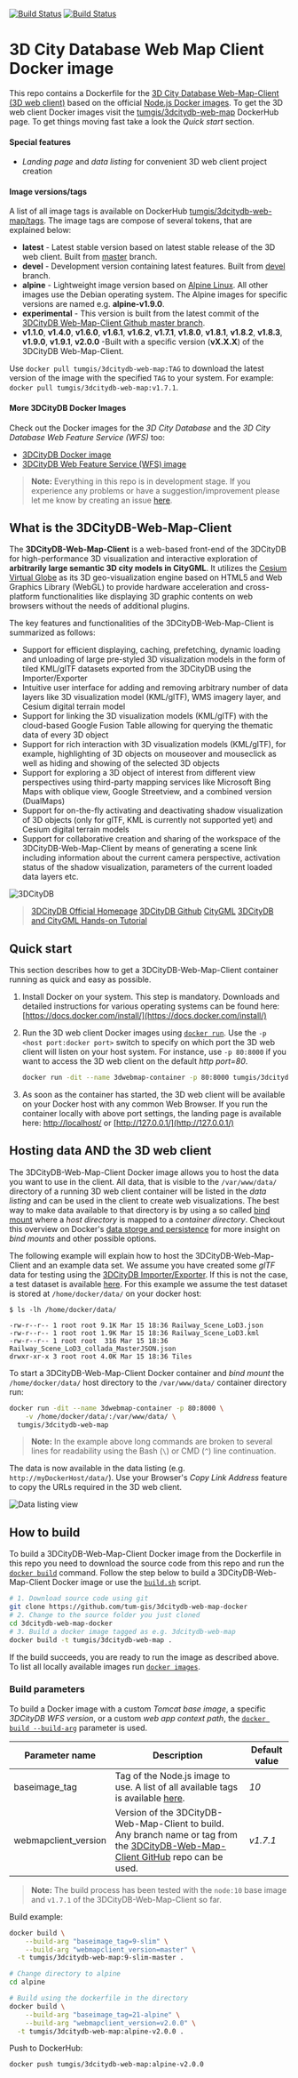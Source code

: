 [![Build Status](https://img.shields.io/travis/tum-gis/3dcitydb-web-map-docker/master.svg?label=master)](https://app.travis-ci.com/github/tum-gis/3dcitydb-web-map-docker) [![Build Status](https://img.shields.io/travis/tum-gis/3dcitydb-web-map-docker/devel.svg?label=devel)](https://app.travis-ci.com/github/tum-gis/3dcitydb-web-map-docker)

# 3D City Database Web Map Client Docker image

This repo contains a Dockerfile for the [3D City Database Web-Map-Client (3D web client)](https://github.com/3dcitydb/3dcitydb-web-map/) based on the official [Node.js Docker images](https://hub.docker.com/_/node/). To get the 3D web client Docker images visit the [tumgis/3dcitydb-web-map](https://hub.docker.com/r/tumgis/3dcitydb-web-map/) DockerHub page. To get things moving fast take a look the *Quick start* section.

#### Special features

* *Landing page* and *data listing* for convenient 3D web client project creation

#### Image versions/tags

A list of all image tags is available on DockerHub [tumgis/3dcitydb-web-map/tags](https://hub.docker.com/r/tumgis/3dcitydb-web-map/tags/).
The image tags are compose of several tokens, that are explained below:

* **latest** - Latest stable version based on latest stable release of the 3D web client. Built from [master](https://github.com/tum-gis/3dcitydb-web-map-docker/tree/master) branch.
* **devel** - Development version containing latest features. Built from [devel](https://github.com/3dcitydb/3dcitydb-web-map/tree/devel) branch.
* **alpine** - Lightweight image version based on [Alpine Linux](https://alpinelinux.org/). All other images use the Debian operating system. The Alpine images for specific versions are named e.g. **alpine-v1.9.0**.
* **experimental** - This version is built from the latest commit of the [3DCityDB Web-Map-Client Github master branch](https://github.com/3dcitydb/3dcitydb-web-map/tree/master).
* **v1.1.0**, **v1.4.0**, **v1.6.0**, **v1.6.1**, **v1.6.2**, **v1.7.1**, **v1.8.0**, **v1.8.1**, **v1.8.2**, **v1.8.3**, **v1.9.0**, **v1.9.1**, **v2.0.0** -Built with a specific version (**vX.X.X**) of the 3DCityDB Web-Map-Client.

Use `docker pull tumgis/3dcitydb-web-map:TAG` to download the latest version of the image with the specified `TAG` to your system. For example: `docker pull tumgis/3dcitydb-web-map:v1.7.1`.

#### More 3DCityDB Docker Images

Check out the Docker images for the *3D City Database* and the *3D City Database Web Feature Service (WFS)* too:

* [3DCityDB Docker image](https://github.com/tum-gis/3dcitydb-postgis-docker/)
* [3DCityDB Web Feature Service (WFS) image](https://github.com/tum-gis/3dcitydb-wfs-docker/)

> **Note:** Everything in this repo is in development stage.
> If you experience any problems or have a suggestion/improvement please let me know by creating an issue [here](https://github.com/tum-gis/3dcitydb-web-map-docker/issues).

## What is the 3DCityDB-Web-Map-Client

The **3DCityDB-Web-Map-Client** is a web-based front-end of the 3DCityDB for high-performance 3D visualization and interactive exploration of **arbitrarily large semantic 3D city models in CityGML**. It utilizes the [Cesium Virtual Globe](http://cesiumjs.org/index.html) as its 3D geo-visualization engine based on HTML5 and Web Graphics Library (WebGL) to provide hardware acceleration and cross-platform functionalities like displaying 3D graphic contents on web browsers without the needs of additional plugins.

The key features and functionalities of the 3DCityDB-Web-Map-Client is summarized as follows:

* Support for efficient displaying, caching, prefetching, dynamic loading and unloading of large pre-styled 3D visualization models in the form of tiled KML/glTF datasets exported from the 3DCityDB using the Importer/Exporter
* Intuitive user interface for adding and removing arbitrary number of data layers like 3D visualization model (KML/glTF), WMS imagery layer, and Cesium digital terrain model
* Support for linking the 3D visualization models (KML/glTF) with the cloud-based Google Fusion Table allowing for querying the thematic data of every 3D object
* Support for rich interaction with 3D visualization models (KML/glTF), for example, highlighting of 3D objects on mouseover and mouseclick as well as hiding and showing of the selected 3D objects
* Support for exploring a 3D object of interest from different view perspectives using third-party mapping services like Microsoft Bing Maps with oblique view, Google Streetview, and a combined version (DualMaps)
* Support for on-the-fly activating and deactivating shadow visualization of 3D objects (only for glTF, KML is currently not supported yet) and Cesium digital terrain models
* Support for collaborative creation and sharing of the workspace of the 3DCityDB-Web-Map-Client by means of generating a scene link including information about the current camera perspective, activation status of the shadow visualization, parameters of the current loaded data layers etc.

![3DCityDB](https://www.3dcitydb.org/3dcitydb/fileadmin/default/templates/images/logo.jpg "3DCityDB logo")
> [3DCityDB Official Homepage](https://www.3dcitydb.net/)
> [3DCityDB Github](https://github.com/3dcitydb)
> [CityGML](https://www.citygml.org/)
> [3DCityDB and CityGML Hands-on Tutorial](https://www.gis.bgu.tum.de/en/projects/3dcitydb/#c1425)

## Quick start

This section describes how to get a 3DCityDB-Web-Map-Client container running as quick and easy as possible.

1. Install Docker on your system.
   This step is mandatory. Downloads and detailed instructions for various operating systems can be found here: [https://docs.docker.com/install/](https://docs.docker.com/install/)
2. Run the 3D web client Docker images using [`docker run`](https://docs.docker.com/engine/reference/commandline/run/). Use the `-p <host port:docker port>` switch to specify on which port the 3D web client will listen on your host system. For instance, use `-p 80:8000` if you want to access the 3D web client on the default *http port=80*.

    ```bash
    docker run -dit --name 3dwebmap-container -p 80:8000 tumgis/3dcitydb-web-map
    ```

3. As soon as the container has started, the 3D web client will be available on your Docker host with any common Web Browser. If you run the container locally with above port settings, the landing page is available here:
  [http://localhost/](http://localhost/) or [http://127.0.0.1/](http://127.0.0.1/)

## Hosting data AND the 3D web client

The 3DCityDB-Web-Map-Client Docker image allows you to host the data you want to use in the client. All data, that is visible to the `/var/www/data/` directory of a running 3D web client container will be listed in the *data listing* and can be used in the client to create web visualizations. The best way to make data available to that directory is by using a so called [bind mount](https://docs.docker.com/storage/bind-mounts/) where a *host directory* is mapped to a *container directory*. Checkout this overview on Docker's [data storge and persistence](https://github.com/tum-gis/3dcitydb-docker-postgis#data-storage-and-persistence) for more insight on *bind mounts* and other possible options.

The following example will explain how to host the 3DCityDB-Web-Map-Client and an example data set.
We assume you have created some *glTF* data for testing using the [3DCityDB Importer/Exporter](https://www.3dcitydb.org/3dcitydb/d3dimpexp/). If this is not the case, a test dataset is available [here](https://github.com/3dcitydb/3dcitydb-web-map/tree/master/examples/glTFRailwaySceneLoD3Example/Railway_Scene_LoD3). For this example we assume the test dataset is stored at `/home/docker/data/` on your docker host:

```text
$ ls -lh /home/docker/data/

-rw-r--r-- 1 root root 9.1K Mar 15 18:36 Railway_Scene_LoD3.json
-rw-r--r-- 1 root root 1.9K Mar 15 18:36 Railway_Scene_LoD3.kml
-rw-r--r-- 1 root root  316 Mar 15 18:36 Railway_Scene_LoD3_collada_MasterJSON.json
drwxr-xr-x 3 root root 4.0K Mar 15 18:36 Tiles

```

To start a 3DCityDB-Web-Map-Client Docker container and *bind mount* the `/home/docker/data/` host directory to the `/var/www/data/` container directory run:

```bash
docker run -dit --name 3dwebmap-container -p 80:8000 \
    -v /home/docker/data/:/var/www/data/ \
  tumgis/3dcitydb-web-map
```

> **Note:**
> In the example above long commands are broken to several lines for readability using the Bash (`\`) or CMD (`^`) line continuation.

The data is now available in the data listing (e.g. `http://myDockerHost/data/`). Use your Browser's *Copy Link Address* feature to copy the URLs required in the 3D web client.

![Data listing view](https://github.com/tum-gis/3dcitydb-web-map-docker/blob/master/images/data-listing-01.png)

## How to build

To build a 3DCityDB-Web-Map-Client Docker image from the Dockerfile in this repo you need to download the source code from this repo and run the [`docker build`](https://docs.docker.com/engine/reference/commandline/build/) command. Follow the step below to build a 3DCityDB-Web-Map-Client Docker image or use the [`build.sh`](https://github.com/tum-gis/3dcitydb-web-map-docker/blob/master/build.sh) script.

```bash
# 1. Download source code using git
git clone https://github.com/tum-gis/3dcitydb-web-map-docker
# 2. Change to the source folder you just cloned
cd 3dcitydb-web-map-docker
# 3. Build a docker image tagged as e.g. 3dcitydb-web-map
docker build -t tumgis/3dcitydb-web-map .
```

If the build succeeds, you are ready to run the image as described above. To list all locally available images run [`docker images`](https://docs.docker.com/engine/reference/commandline/images/).

### Build parameters

To build a Docker image with a custom *Tomcat base image*, a specific *3DCityDB WFS version*, or a custom *web app context path*, the [`docker build --build-arg`](https://docs.docker.com/engine/reference/commandline/build/) parameter is used.

| Parameter name          | Description                            | Default value     |
|-------------------------|----------------------------------------|-------------------|
| baseimage_tag           | Tag of the Node.js image to use. A list of all available tags is available [here](https://hub.docker.com/_/node/). | *10* |
| webmapclient_version    | Version of the 3DCityDB-Web-Map-Client to build. Any branch name or tag from the [3DCityDB-Web-Map-Client GitHub](https://github.com/3dcitydb/3dcitydb-web-map/) repo can be used.            | *v1.7.1*           |

> **Note:**
> The build process has been tested with the `node:10` base image and `v1.7.1` of the 3DCityDB-Web-Map-Client so far.

Build example:

```bash
docker build \
    --build-arg "baseimage_tag=9-slim" \
    --build-arg "webmapclient_version=master" \
  -t tumgis/3dcitydb-web-map:9-slim-master .
```

```bash
# Change directory to alpine
cd alpine

# Build using the dockerfile in the directory
docker build \
    --build-arg "baseimage_tag=21-alpine" \
    --build-arg "webmapclient_version=v2.0.0" \
  -t tumgis/3dcitydb-web-map:alpine-v2.0.0 .
```

Push to DockerHub:

```bash
docker push tumgis/3dcitydb-web-map:alpine-v2.0.0
```
